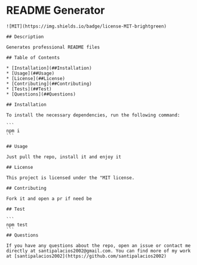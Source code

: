 # README Generator

    ![MIT](https://img.shields.io/badge/license-MIT-brightgreen)
    
    ## Description
    
    Generates professional README files
    
    ## Table of Contents
    
    * [Installation](##Installation)
    * [Usage](##Usage)
    * [License](##License)
    * [Contributing](##Contributing)
    * [Tests](##Test)
    * [Questions](##Questions)
    
    ## Installation
    
    To install the necessary dependencies, run the following command:
    
    ```
    npm i
    ```
    
    ## Usage
    
    Just pull the repo, install it and enjoy it
    
    ## License
    
    This project is licensed under the "MIT license.
    
    ## Contributing
    
    Fork it and open a pr if need be
    
    ## Test
    
    ```
    npm test
    ```
    ## Questions
    
    If you have any questions about the repo, open an issue or contact me directly at santipalacios2002@gmail.com. You can find more of my work at [santipalacios2002](https://github.com/santipalacios2002)
    

